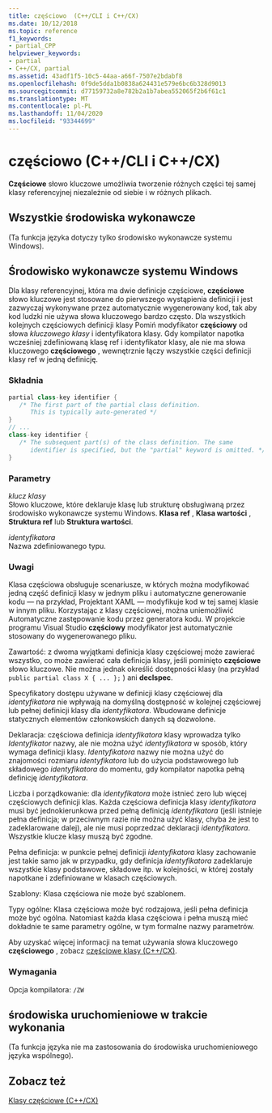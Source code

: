 ```yaml
---
title: częściowo  (C++/CLI i C++/CX)
ms.date: 10/12/2018
ms.topic: reference
f1_keywords:
- partial_CPP
helpviewer_keywords:
- partial
- C++/CX, partial
ms.assetid: 43adf1f5-10c5-44aa-a66f-7507e2bdabf8
ms.openlocfilehash: 0f9de5dda1b0838a624431e579e6bc6b328d9013
ms.sourcegitcommit: d77159732a8e782b2a1b7abea552065f2b6f61c1
ms.translationtype: MT
ms.contentlocale: pl-PL
ms.lasthandoff: 11/04/2020
ms.locfileid: "93344699"
---
```

# <a name="partial--ccli-and-ccx"></a>częściowo  (C++/CLI i C++/CX)

**Częściowe** słowo kluczowe umożliwia tworzenie różnych części tej samej klasy referencyjnej niezależnie od siebie i w różnych plikach.

## <a name="all-runtimes"></a>Wszystkie środowiska wykonawcze

(Ta funkcja języka dotyczy tylko środowisko wykonawcze systemu Windows).

## <a name="windows-runtime"></a>Środowisko wykonawcze systemu Windows

Dla klasy referencyjnej, która ma dwie definicje częściowe, **częściowe** słowo kluczowe jest stosowane do pierwszego wystąpienia definicji i jest zazwyczaj wykonywane przez automatycznie wygenerowany kod, tak aby kod ludzki nie używa słowa kluczowego bardzo często. Dla wszystkich kolejnych częściowych definicji klasy Pomiń modyfikator **częściowy** od słowa *kluczowego klasy* i identyfikatora klasy. Gdy kompilator napotka wcześniej zdefiniowaną klasę ref i identyfikator klasy, ale nie ma słowa kluczowego **częściowego** , wewnętrznie łączy wszystkie części definicji klasy ref w jedną definicję.

### <a name="syntax"></a>Składnia

```cpp
partial class-key identifier {
   /* The first part of the partial class definition.
      This is typically auto-generated */
}
// ...
class-key identifier {
   /* The subsequent part(s) of the class definition. The same
      identifier is specified, but the "partial" keyword is omitted. */
}
```

### <a name="parameters"></a>Parametry

*klucz klasy*<br/>
Słowo kluczowe, które deklaruje klasę lub strukturę obsługiwaną przez środowisko wykonawcze systemu Windows. **Klasa ref** , **Klasa wartości** , **Struktura ref** lub **Struktura wartości**.

*identyfikatora*<br/>
Nazwa zdefiniowanego typu.

### <a name="remarks"></a>Uwagi

Klasa częściowa obsługuje scenariusze, w których można modyfikować jedną część definicji klasy w jednym pliku i automatyczne generowanie kodu — na przykład, Projektant XAML — modyfikuje kod w tej samej klasie w innym pliku. Korzystając z klasy częściowej, można uniemożliwić Automatyczne zastępowanie kodu przez generatora kodu. W projekcie programu Visual Studio **częściowy** modyfikator jest automatycznie stosowany do wygenerowanego pliku.

Zawartość: z dwoma wyjątkami definicja klasy częściowej może zawierać wszystko, co może zawierać cała definicja klasy, jeśli pominięto **częściowe** słowo kluczowe. Nie można jednak określić dostępności klasy (na przykład `public partial class X { ... };` ) ani **declspec**.

Specyfikatory dostępu używane w definicji klasy częściowej dla *identyfikatora* nie wpływają na domyślną dostępność w kolejnej częściowej lub pełnej definicji klasy dla *identyfikatora*. Wbudowane definicje statycznych elementów członkowskich danych są dozwolone.

Deklaracja: częściowa definicja *identyfikatora* klasy wprowadza tylko *Identyfikator* nazwy, ale nie można użyć *identyfikatora* w sposób, który wymaga definicji klasy. *Identyfikatora* nazwy nie można użyć do znajomości rozmiaru *identyfikatora* lub do użycia podstawowego lub składowego *identyfikatora* do momentu, gdy kompilator napotka pełną definicję *identyfikatora*.

Liczba i porządkowanie: dla *identyfikatora* może istnieć zero lub więcej częściowych definicji klas. Każda częściowa definicja klasy *identyfikatora* musi być jednokierunkowa przed pełną definicją *identyfikatora* (jeśli istnieje pełna definicja; w przeciwnym razie nie można użyć klasy, chyba że jest to zadeklarowane dalej), ale nie musi poprzedzać deklaracji *identyfikatora*. Wszystkie klucze klasy muszą być zgodne.

Pełna definicja: w punkcie pełnej definicji *identyfikatora* klasy zachowanie jest takie samo jak w przypadku, gdy definicja *identyfikatora* zadeklaruje wszystkie klasy podstawowe, składowe itp. w kolejności, w której zostały napotkane i zdefiniowane w klasach częściowych.

Szablony: Klasa częściowa nie może być szablonem.

Typy ogólne: Klasa częściowa może być rodzajowa, jeśli pełna definicja może być ogólna. Natomiast każda klasa częściowa i pełna muszą mieć dokładnie te same parametry ogólne, w tym formalne nazwy parametrów.

Aby uzyskać więcej informacji na temat używania słowa kluczowego **częściowego** , zobacz [częściowe klasy (C++/CX)](../cppcx/partial-classes-c-cx.md).

### <a name="requirements"></a>Wymagania

Opcja kompilatora: `/ZW`

## <a name="common-language-runtime"></a>środowiska uruchomieniowe w trakcie wykonania

(Ta funkcja języka nie ma zastosowania do środowiska uruchomieniowego języka wspólnego).

## <a name="see-also"></a>Zobacz też

[Klasy częściowe (C++/CX)](../cppcx/partial-classes-c-cx.md)
